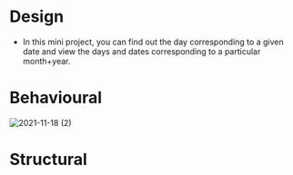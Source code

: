 # Design

- In this mini project, you can find out the day corresponding to a given date and view the days and dates corresponding to a particular month+year.


# Behavioural

![2021-11-18 (2)](https://user-images.githubusercontent.com/94223103/142671652-f88d5e03-7cf4-4b9d-b663-d1e8dc924984.png)

# Structural 




